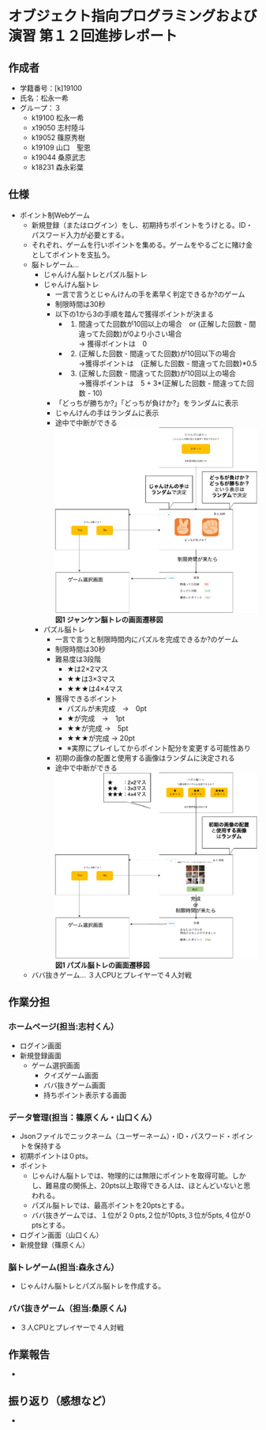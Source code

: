 # オブジェクト指向プログラミングおよび演習 第１２回進捗レポート

## 作成者
- 学籍番号：[k]19100
- 氏名：松永一希
- グループ：３
    - k19100 松永一希
    - x19050 志村陸斗
    - k19052 篠原秀樹
    - k19109 山口　聖恩
    - k19044 桑原武志
    - k18231 森永彩葉

## 仕様
- ポイント制Webゲーム
  - 新規登録（またはログイン）をし、初期持ちポイントをうけとる。ID・パスワード入力が必要とする。
  - それぞれ、ゲームを行いポイントを集める。ゲームをやるごとに賭け金としてポイントを支払う。
  - 脳トレゲーム… 
      - じゃんけん脳トレとパズル脳トレ
      - じゃんけん脳トレ
          - 一言で言うとじゃんけんの手を素早く判定できるか?のゲーム
          - 制限時間は30秒
          - 以下の1から3の手順を踏んで獲得ポイントが決まる
              - 1. 間違ってた回数が10回以上の場合　or (正解した回数 - 間違ってた回数)が0より小さい場合<br>
                  → 獲得ポイントは　0
              - 2. (正解した回数 - 間違ってた回数)が10回以下の場合<br>
                  →獲得ポイントは　(正解した回数 - 間違ってた回数)*0.5
              - 3. (正解した回数 - 間違ってた回数)が10回以上の場合<br>
                  →獲得ポイントは　5 + 3*(正解した回数 - 間違ってた回数 - 10)
          - 「どっちが勝ちか?」「どっちが負けか?」をランダムに表示
          - じゃんけんの手はランダムに表示
          - 途中で中断ができる
          <img src="README_images/じゃんけん脳トレ.png">**図1 ジャンケン脳トレの画面遷移図**
      - パズル脳トレ
          - 一言で言うと制限時間内にパズルを完成できるか?のゲーム
          - 制限時間は30秒
          - 難易度は3段階
            - ★は2×2マス
            - ★★は3×3マス
            - ★★★は4×4マス
          - 獲得できるポイント
            - パズルが未完成　→　0pt
            - ★が完成　→　1pt
            - ★★が完成 →　5pt
            - ★★★が完成 → 20pt
            - ※実際にプレイしてからポイント配分を変更する可能性あり
          - 初期の画像の配置と使用する画像はランダムに決定される
          - 途中で中断ができる
          <img src="README_images/パズル脳トレ.png">**図1 パズル脳トレの画面遷移図**
  - ババ抜きゲーム… ３人CPUとプレイヤーで４人対戦

## 作業分担
### ホームページ(担当:志村くん）
- ログイン画面
- 新規登録画面
  - ゲーム選択画面
    - クイズゲーム画面
    - ババ抜きゲーム画面
    - 持ちポイント表示する画面  
### データ管理(担当：篠原くん・山口くん）
- Jsonファイルでニックネーム（ユーザーネーム）・ID・パスワード・ポイントを保持する
- 初期ポイントは０pts。
- ポイント
  - じゃんけん脳トレでは、物理的には無限にポイントを取得可能。しかし、難易度の関係上、20pts以上取得できる人は、ほとんどいないと思われる。
  - パズル脳トレでは、最高ポイントを20ptsとする。
  - ババ抜きゲームでは、１位が２０pts,２位が10pts,３位が5pts,４位が０ptsとする。
- ログイン画面（山口くん）
- 新規登録（篠原くん）
### 脳トレゲーム(担当:森永さん）
- じゃんけん脳トレとパズル脳トレを作成する。
### ババ抜きゲーム（担当:桑原くん)
- ３人CPUとプレイヤーで４人対戦　

## 作業報告
- 

## 振り返り（感想など）
- 


